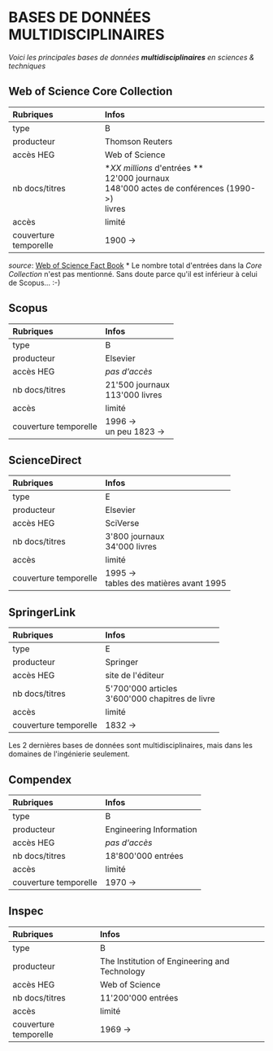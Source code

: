 # BASES DE DONNÉES MULTIDISCIPLINAIRES

*Voici les principales bases de données **multidisciplinaires** en sciences & techniques*   

## Web of Science Core Collection

| Rubriques | Infos |
| :-------- | :---- |
| type | B |
| producteur | Thomson Reuters |
| accès HEG | Web of Science |
| nb docs/titres | **XX millions* d'entrées **<br/>12'000 journaux <br/>148'000 actes de conférences (1990->) <br/>livres |
| accès | limité |
| couverture temporelle | 1900 -> |

*source*: [Web of Science Fact Book](http://images.info.science.thomsonreuters.biz/Web/ThomsonReutersScience/%7bd6b7faae-3cc2-4186-8985-a6ecc8cce1ee%7d_Crv_WoS_Upsell_Factbook_A4_FA_LR_edits.pdf)
\* Le nombre total d'entrées dans la *Core Collection* n'est pas mentionné. Sans doute parce qu'il est inférieur à celui de Scopus... :-)   

## Scopus

| Rubriques | Infos |
| :-------- | :---- |
| type | B |
| producteur | Elsevier |
| accès HEG | *pas d'accès* |
| nb docs/titres | 21'500 journaux <br/>113'000 livres |
| accès | limité |
| couverture temporelle | 1996 -> <br/>un peu 1823 -> |

## ScienceDirect

| Rubriques | Infos |
| :-------- | :---- |
| type | E |
| producteur | Elsevier |
| accès HEG | SciVerse |
| nb docs/titres | 3'800 journaux <br/>34'000 livres |
| accès | limité |
| couverture temporelle | 1995 -> <br/>tables des matières avant 1995 |

## SpringerLink

| Rubriques | Infos |
| :-------- | :---- |
| type | E |
| producteur | Springer |
| accès HEG | site de l'éditeur |
| nb docs/titres | 5'700'000 articles <br/>3'600'000 chapitres de livre |
| accès | limité |
| couverture temporelle | 1832 -> |

Les 2 dernières bases de données sont multidisciplinaires, mais dans les domaines de l'ingénierie seulement.   

## Compendex

| Rubriques | Infos |
| :-------- | :---- |
| type | B |
| producteur | Engineering Information |
| accès HEG | *pas d'accès* |
| nb docs/titres | 18'800'000 entrées |
| accès | limité |
| couverture temporelle | 1970 -> |

## Inspec

| Rubriques | Infos |
| :-------- | :---- |
| type | B |
| producteur | The Institution of Engineering and Technology |
| accès HEG | Web of Science |
| nb docs/titres | 11'200'000 entrées |
| accès | limité |
| couverture temporelle | 1969 -> |
